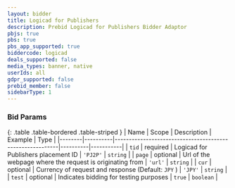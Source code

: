 ```yaml
---
layout: bidder
title: Logicad for Publishers
description: Prebid Logicad for Publishers Bidder Adaptor
pbjs: true
pbs: true
pbs_app_supported: true
biddercode: logicad
deals_supported: false
media_types: banner, native
userIds: all
gdpr_supported: false
prebid_member: false
sidebarType: 1
---
```



### Bid Params

{: .table .table-bordered .table-striped }
| Name   | Scope    | Description                                              | Example  | Type      |
|--------|----------|----------------------------------------------------------|----------|-----------|
| `tid`  | required | Logicad for Publishers placement ID                      | `'PJ2P'` | `string`  |
| `page` | optional | Url of the webpage where the request is originating from | `'url'`  | `string`  |
| `cur`  | optional | Currency of request and response (Default: `JPY` )       | `'JPY'`  | `string`  |
| `test` | optional | Indicates bidding for testing purposes                   | `true`   | `boolean` |
